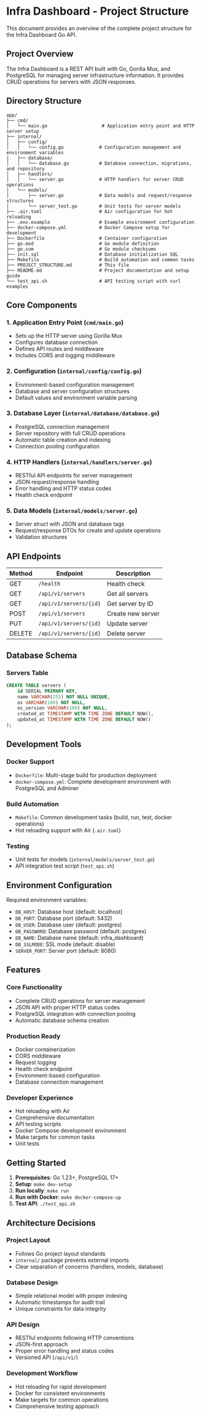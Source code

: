 # Infra Dashboard - Project Structure

This document provides an overview of the complete project structure for the Infra Dashboard Go API.

## Project Overview

The Infra Dashboard is a REST API built with Go, Gorilla Mux, and PostgreSQL for managing server infrastructure information. It provides CRUD operations for servers with JSON responses.

## Directory Structure

```
app/
├── cmd/
│   └── main.go                    # Application entry point and HTTP server setup
├── internal/
│   ├── config/
│   │   └── config.go             # Configuration management and environment variables
│   ├── database/
│   │   └── database.go           # Database connection, migrations, and repository
│   ├── handlers/
│   │   └── server.go             # HTTP handlers for server CRUD operations
│   └── models/
│       ├── server.go             # Data models and request/response structures
│       └── server_test.go        # Unit tests for server models
├── .air.toml                     # Air configuration for hot reloading
├── .env.example                  # Example environment configuration
├── docker-compose.yml            # Docker Compose setup for development
├── Dockerfile                    # Container configuration
├── go.mod                        # Go module definition
├── go.sum                        # Go module checksums
├── init.sql                      # Database initialization SQL
├── Makefile                      # Build automation and common tasks
├── PROJECT_STRUCTURE.md          # This file
├── README.md                     # Project documentation and setup guide
└── test_api.sh                   # API testing script with curl examples
```

## Core Components

### 1. Application Entry Point (`cmd/main.go`)
- Sets up the HTTP server using Gorilla Mux
- Configures database connection
- Defines API routes and middleware
- Includes CORS and logging middleware

### 2. Configuration (`internal/config/config.go`)
- Environment-based configuration management
- Database and server configuration structures
- Default values and environment variable parsing

### 3. Database Layer (`internal/database/database.go`)
- PostgreSQL connection management
- Server repository with full CRUD operations
- Automatic table creation and indexing
- Connection pooling configuration

### 4. HTTP Handlers (`internal/handlers/server.go`)
- RESTful API endpoints for server management
- JSON request/response handling
- Error handling and HTTP status codes
- Health check endpoint

### 5. Data Models (`internal/models/server.go`)
- Server struct with JSON and database tags
- Request/response DTOs for create and update operations
- Validation structures

## API Endpoints

| Method | Endpoint | Description |
|--------|----------|-------------|
| GET | `/health` | Health check |
| GET | `/api/v1/servers` | Get all servers |
| GET | `/api/v1/servers/{id}` | Get server by ID |
| POST | `/api/v1/servers` | Create new server |
| PUT | `/api/v1/servers/{id}` | Update server |
| DELETE | `/api/v1/servers/{id}` | Delete server |

## Database Schema

### Servers Table
```sql
CREATE TABLE servers (
    id SERIAL PRIMARY KEY,
    name VARCHAR(255) NOT NULL UNIQUE,
    os VARCHAR(100) NOT NULL,
    os_version VARCHAR(100) NOT NULL,
    created_at TIMESTAMP WITH TIME ZONE DEFAULT NOW(),
    updated_at TIMESTAMP WITH TIME ZONE DEFAULT NOW()
);
```

## Development Tools

### Docker Support
- `Dockerfile`: Multi-stage build for production deployment
- `docker-compose.yml`: Complete development environment with PostgreSQL and Adminer

### Build Automation
- `Makefile`: Common development tasks (build, run, test, docker operations)
- Hot reloading support with Air (`.air.toml`)

### Testing
- Unit tests for models (`internal/models/server_test.go`)
- API integration test script (`test_api.sh`)

## Environment Configuration

Required environment variables:
- `DB_HOST`: Database host (default: localhost)
- `DB_PORT`: Database port (default: 5432)
- `DB_USER`: Database user (default: postgres)
- `DB_PASSWORD`: Database password (default: postgres)
- `DB_NAME`: Database name (default: infra_dashboard)
- `DB_SSLMODE`: SSL mode (default: disable)
- `SERVER_PORT`: Server port (default: 8080)

## Features

### Core Functionality
- Complete CRUD operations for server management
- JSON API with proper HTTP status codes
- PostgreSQL integration with connection pooling
- Automatic database schema creation

### Production Ready
- Docker containerization
- CORS middleware
- Request logging
- Health check endpoint
- Environment-based configuration
- Database connection management

### Developer Experience
- Hot reloading with Air
- Comprehensive documentation
- API testing scripts
- Docker Compose development environment
- Make targets for common tasks
- Unit tests

## Getting Started

1. **Prerequisites**: Go 1.23+, PostgreSQL 17+
2. **Setup**: `make dev-setup`
3. **Run locally**: `make run`
4. **Run with Docker**: `make docker-compose-up`
5. **Test API**: `./test_api.sh`

## Architecture Decisions

### Project Layout
- Follows Go project layout standards
- `internal/` package prevents external imports
- Clear separation of concerns (handlers, models, database)

### Database Design
- Simple relational model with proper indexing
- Automatic timestamps for audit trail
- Unique constraints for data integrity

### API Design
- RESTful endpoints following HTTP conventions
- JSON-first approach
- Proper error handling and status codes
- Versioned API (`/api/v1/`)

### Development Workflow
- Hot reloading for rapid development
- Docker for consistent environments
- Make targets for common operations
- Comprehensive testing approach